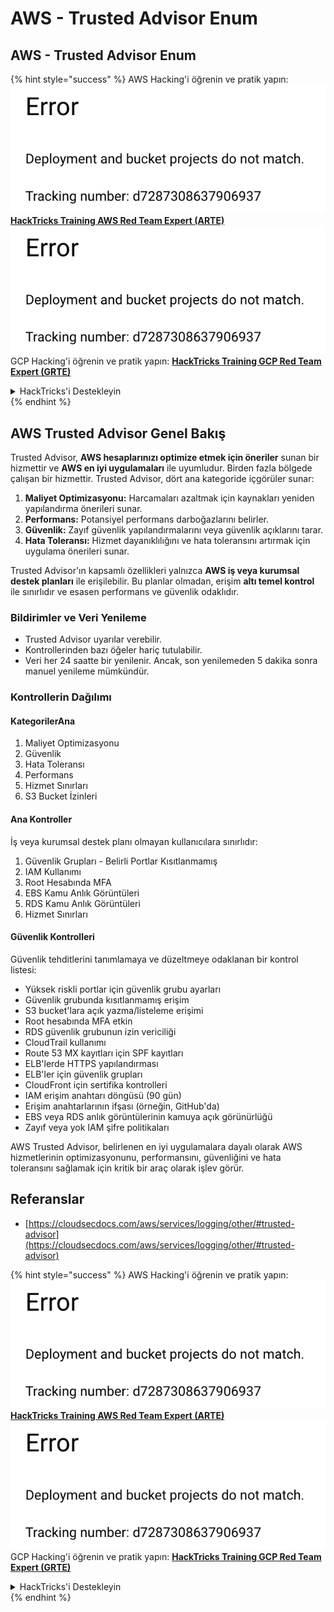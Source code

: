 # AWS - Trusted Advisor Enum

## AWS - Trusted Advisor Enum

{% hint style="success" %}
AWS Hacking'i öğrenin ve pratik yapın:<img src="../../../../.gitbook/assets/image (1) (1).png" alt="" data-size="line">[**HackTricks Training AWS Red Team Expert (ARTE)**](https://training.hacktricks.xyz/courses/arte)<img src="../../../../.gitbook/assets/image (1) (1).png" alt="" data-size="line">\
GCP Hacking'i öğrenin ve pratik yapın: <img src="../../../../.gitbook/assets/image (2).png" alt="" data-size="line">[**HackTricks Training GCP Red Team Expert (GRTE)**<img src="../../../../.gitbook/assets/image (2).png" alt="" data-size="line">](https://training.hacktricks.xyz/courses/grte)

<details>

<summary>HackTricks'i Destekleyin</summary>

* [**abonelik planlarını**](https://github.com/sponsors/carlospolop) kontrol edin!
* **💬 [**Discord grubuna**](https://discord.gg/hRep4RUj7f) veya [**telegram grubuna**](https://t.me/peass) katılın ya da **Twitter**'da **bizi takip edin** 🐦 [**@hacktricks\_live**](https://twitter.com/hacktricks\_live)**.**
* **Hacking ipuçlarını paylaşmak için** [**HackTricks**](https://github.com/carlospolop/hacktricks) ve [**HackTricks Cloud**](https://github.com/carlospolop/hacktricks-cloud) github reposuna PR gönderin.

</details>
{% endhint %}

## AWS Trusted Advisor Genel Bakış

Trusted Advisor, **AWS hesaplarınızı optimize etmek için öneriler** sunan bir hizmettir ve **AWS en iyi uygulamaları** ile uyumludur. Birden fazla bölgede çalışan bir hizmettir. Trusted Advisor, dört ana kategoride içgörüler sunar:

1. **Maliyet Optimizasyonu:** Harcamaları azaltmak için kaynakları yeniden yapılandırma önerileri sunar.
2. **Performans:** Potansiyel performans darboğazlarını belirler.
3. **Güvenlik:** Zayıf güvenlik yapılandırmalarını veya güvenlik açıklarını tarar.
4. **Hata Toleransı:** Hizmet dayanıklılığını ve hata toleransını artırmak için uygulama önerileri sunar.

Trusted Advisor'ın kapsamlı özellikleri yalnızca **AWS iş veya kurumsal destek planları** ile erişilebilir. Bu planlar olmadan, erişim **altı temel kontrol** ile sınırlıdır ve esasen performans ve güvenlik odaklıdır.

### Bildirimler ve Veri Yenileme

* Trusted Advisor uyarılar verebilir.
* Kontrollerinden bazı öğeler hariç tutulabilir.
* Veri her 24 saatte bir yenilenir. Ancak, son yenilemeden 5 dakika sonra manuel yenileme mümkündür.

### **Kontrollerin Dağılımı**

#### KategorilerAna

1. Maliyet Optimizasyonu
2. Güvenlik
3. Hata Toleransı
4. Performans
5. Hizmet Sınırları
6. S3 Bucket İzinleri

#### Ana Kontroller

İş veya kurumsal destek planı olmayan kullanıcılara sınırlıdır:

1. Güvenlik Grupları - Belirli Portlar Kısıtlanmamış
2. IAM Kullanımı
3. Root Hesabında MFA
4. EBS Kamu Anlık Görüntüleri
5. RDS Kamu Anlık Görüntüleri
6. Hizmet Sınırları

#### Güvenlik Kontrolleri

Güvenlik tehditlerini tanımlamaya ve düzeltmeye odaklanan bir kontrol listesi:

* Yüksek riskli portlar için güvenlik grubu ayarları
* Güvenlik grubunda kısıtlanmamış erişim
* S3 bucket'lara açık yazma/listeleme erişimi
* Root hesabında MFA etkin
* RDS güvenlik grubunun izin vericiliği
* CloudTrail kullanımı
* Route 53 MX kayıtları için SPF kayıtları
* ELB'lerde HTTPS yapılandırması
* ELB'ler için güvenlik grupları
* CloudFront için sertifika kontrolleri
* IAM erişim anahtarı döngüsü (90 gün)
* Erişim anahtarlarının ifşası (örneğin, GitHub'da)
* EBS veya RDS anlık görüntülerinin kamuya açık görünürlüğü
* Zayıf veya yok IAM şifre politikaları

AWS Trusted Advisor, belirlenen en iyi uygulamalara dayalı olarak AWS hizmetlerinin optimizasyonunu, performansını, güvenliğini ve hata toleransını sağlamak için kritik bir araç olarak işlev görür.

## **Referanslar**

* [https://cloudsecdocs.com/aws/services/logging/other/#trusted-advisor](https://cloudsecdocs.com/aws/services/logging/other/#trusted-advisor)

{% hint style="success" %}
AWS Hacking'i öğrenin ve pratik yapın:<img src="../../../../.gitbook/assets/image (1) (1).png" alt="" data-size="line">[**HackTricks Training AWS Red Team Expert (ARTE)**](https://training.hacktricks.xyz/courses/arte)<img src="../../../../.gitbook/assets/image (1) (1).png" alt="" data-size="line">\
GCP Hacking'i öğrenin ve pratik yapın: <img src="../../../../.gitbook/assets/image (2).png" alt="" data-size="line">[**HackTricks Training GCP Red Team Expert (GRTE)**<img src="../../../../.gitbook/assets/image (2).png" alt="" data-size="line">](https://training.hacktricks.xyz/courses/grte)

<details>

<summary>HackTricks'i Destekleyin</summary>

* [**abonelik planlarını**](https://github.com/sponsors/carlospolop) kontrol edin!
* **💬 [**Discord grubuna**](https://discord.gg/hRep4RUj7f) veya [**telegram grubuna**](https://t.me/peass) katılın ya da **Twitter**'da **bizi takip edin** 🐦 [**@hacktricks\_live**](https://twitter.com/hacktricks\_live)**.**
* **Hacking ipuçlarını paylaşmak için** [**HackTricks**](https://github.com/carlospolop/hacktricks) ve [**HackTricks Cloud**](https://github.com/carlospolop/hacktricks-cloud) github reposuna PR gönderin.

</details>
{% endhint %}
